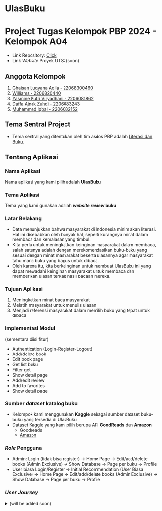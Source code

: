 # UlasBuku
# Project Tugas Kelompok PBP 2024 - Kelompok A04
- Link Repository: [Click](https://github.com/yps-a04/proyekTengahSemester.git)
- Link *Website* Proyek UTS: (soon)

## Anggota Kelompok
1. [Ghaisan Luqyana Aqila - 22068300460](https://github.com/Ghaisan007)
2. [Williams - 2206820440](https://github.com/NtapSlur)
3. [Yasmine Putri Viryadhani - 2206081862](https://github.com/sdikyarts)
4. [Daffa Ajnak Zuhdi - 2206083243](https://github.com/Daffa2101)
5. [Muhammad Iqbal - 2206082152](https://github.com/Liqba)


## Tema Sentral Project
- Tema sentral yang ditentukan oleh tim asdos PBP adalah [Literasi dan Buku](https://pbp-fasilkom-ui.github.io/ganjil-2024/assignments/group/midterm#aturan-umum-tugas-kelompok).

## Tentang Aplikasi
### Nama Aplikasi
Nama aplikasi yang kami pilih adalah **UlasBuku**

### Tema Aplikasi
Tema yang kami gunakan adalah **<i>website review</i> buku**

### Latar Belakang
- Data menunjukkan bahwa masyarakat di Indonesia minim akan literasi. Hal ini disebabkan oleh banyak hal, seperti kurangnya minat dalam membaca dan kemalasan yang timbul.
- Kita perlu untuk meningkatkan keinginan masyarakat dalam membaca, salah satunya adalah dengan merekomendasikan buku-buku yang sesuai dengan minat masyarakat beserta ulasannya agar masyarakat tahu mana buku yang bagus untuk dibaca.
- Oleh karena itu, kita berkeinginan untuk membuat UlasBuku ini yang dapat mewadahi keinginan masyarakat untuk membaca dan memberikan ulasan terkait hasil bacaan mereka.

### Tujuan Aplikasi
1. Meningkatkan minat baca masyarakat
2. Melatih masyarakat untuk menulis ulasan
3. Menjadi referensi masyarakat dalam memilih buku yang tepat untuk dibaca

### Implementasi Modul
(sementara diisi fitur)
- Authentication (Login-Register-Logout)
- Add/delete book
- Edit book page
- Get list buku
- Filter get
- Show detail page
- Add/edit review
- Add to favorites
- Show detail page

### Sumber <i>dataset</i> katalog buku
- Kelompok kami menggunakan **Kaggle** sebagai sumber dataset buku-buku yang tersedia di UlasBuku
- Dataset Kaggle yang kami pilih berupa API **GoodReads** dan **Amazon**
    - [Goodreads](https://www.kaggle.com/datasets/jealousleopard/goodreadsbooks)
    - [Amazon](https://www.kaggle.com/datasets/saurabhbagchi/books-dataset)

### <i>Role</i> Pengguna
- Admin:
    Login (tidak bisa register) -> Home Page -> Edit/add/delete books (Admin Exclusive) -> Show Database -> Page per buku -> Profile
- User biasa
    Login/Register -> Initial Recommendation (User Biasa Exclusive) -> Home Page -> Edit/add/delete books (Admin Exclusive) -> Show Database -> Page per buku -> Profile

### <i>User Journey</i>
<details>
    <summary>(will be added soon)</summary>
    <img src="https://i.giphy.com/media/QZbjkcano3TjplTky7/giphy.webp" onerror="this.onerror=null;this.src='https://i.giphy.com/QZbjkcano3TjplTky7.gif';" alt="">
</details>
